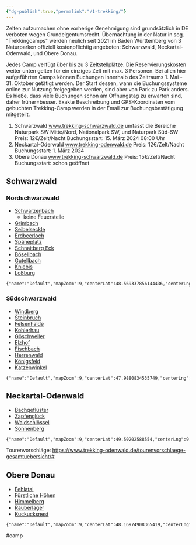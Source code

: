 ```yaml
---
{"dg-publish":true,"permalink":"/1-trekking/"}
---
```


Zelten aufzumachen ohne vorherige Genehmigung sind grundsätzlich in DE verboten wegen Grundeigentumsrecht. Übernachtung in der Natur in sog. "Trekkingcamps" werden neulich seit 2021 im Baden Württemberg von 3 Naturparken offiziell kostenpflichtig angeboten: Schwarzwald, Neckartal-Odenwald, und Obere Donau. 

Jedes Camp verfügt über bis zu 3 Zeltstellplätze. Die Reservierungskosten weiter unten gelten für ein einziges Zelt mit max. 3 Personen. Bei allen hier aufgeführten Camps können Buchungen innerhalb des Zeitraums 1. Mai - 31. Oktober getätigt werden. Der Start dessen, wann die Buchungssysteme online zur Nutzung freigegeben werden, sind aber von Park zu Park anders. Es hieße, dass viele Buchungen schon am Öffnungstag zu erwarten sind, daher früher=besser. Exakte Beschreibung und GPS-Koordinaten vom gebuchten Trekking-Camp werden in der Email zur Buchungsbestätigung mitgeteilt.

1. Schwarzwald
	www.trekking-schwarzwald.de
	umfasst die Bereiche Naturpark SW Mitte/Nord, Nationalpark SW, und Naturpark Süd-SW
	Preis: 12€/Zelt/Nacht
	Buchungsstart: 15. März 2024 08:00 Uhr
1. Neckartal-Oderwald
	www.trekking-odenwald.de
	Preis: 12€/Zelt/Nacht
	Buchungsstart: 1. März 2024
3. Obere Donau 
	www.trekking-schwarzwald.de
	Preis: 15€/Zelt/Nacht
	Buchungsstart: schon geöffnet

## Schwarzwald
### Nordschwarzwald
- [Schwarzenbach](geo:48.66433749949972,8.3151912689209) 
	- keine Feuerstelle
- [Grimbach](geo:48.677655596784945,8.256225585937502) 
- [Seibelseckle](geo:48.58897041365529,8.249359130859377) 
- [Erdbeerloch](geo:48.52394704276443,8.19511413574219)
- [Späneplatz](geo:48.455650886088044,8.05778503417969) 
- [Schnaitberg Eck](geo:48.4238553,8.084033398255814)
- [Bösellbach](geo:48.503986,8.2951882) 
- [Gutellbach](geo:48.502557475445236,8.327636718750002) 
- [Kniebis](geo:48.46203116778754,8.329010009765627) 
- [Loßburg](geo:48.42648527779787,8.41209411621094) 

```mapview
{"name":"Default","mapZoom":9,"centerLat":48.569337856144436,"centerLng":8.239746093750002,"query":"path:\"Trekking.md\"","chosenMapSource":0}
```

### Südschwarzwald
- [Windberg](geo:47.77799840422433,8.142242431640627)
- [Steinbruch](geo:47.82414427099227,7.949981689453126) 
- [Felsenhalde](geo:47.71055182196352,8.127136230468752) 
- [Kohlerhau](geo:47.929253,7.8913419) 
- [Göschweiler](geo:47.84627972826646,8.311157226562502) 
- [Elzhof](geo:48.1205446,8.189922399002835) 
- [Fischbach](geo:48.152435101715454,8.121643066406252) 
- [Herrenwald](geo:48.1762626761511,8.183441162109377) 
- [Königsfeld](geo:48.1401934,8.4194) 
- [Katzenwinkel](geo:) 

```mapview
{"name":"Default","mapZoom":9,"centerLat":47.9880834535749,"centerLng":8.074951171875002,"query":"path:\"Trekking.md\"","chosenMapSource":0}
```

## Neckartal-Odenwald
- [Bachgeflüster](geo:49.59967989495302,9.367218017578127)
- [Zapfenglück](geo:49.546129500000006,9.28940475339459)
- [Waldschlössel](geo:49.46098192404669,9.162254333496096)
- [Sonnenberg](geo:49.393476087076294,9.218215942382814)
```mapview
{"name":"Default","mapZoom":9,"centerLat":49.50202588554,"centerLng":9.313659667968752,"query":"path:\"Trekking.md\"","chosenMapSource":0}
```
Tourenvorschläge: https://www.trekking-odenwald.de/tourenvorschlaege-gesamtuebersicht/#
## Obere Donau
- [Fehlatal](geo:48.2394671,9.2079128)
- [Fürstliche Höhen](geo:48.1231101,9.1602579)
- [Himmelberg](geo:48.085204257164946,9.15916442871094)
- [Räuberlager](geo:48.03768315159408,9.316406250000002)
- [Kuckucksnest](geo:48.078552382861396,9.326019287109377)

```mapview
{"name":"Default","mapZoom":9,"centerLat":48.16974908365419,"centerLng":9.231262207031252,"query":"path:\"Trekking.md\"","chosenMapSource":0}
```


#camp